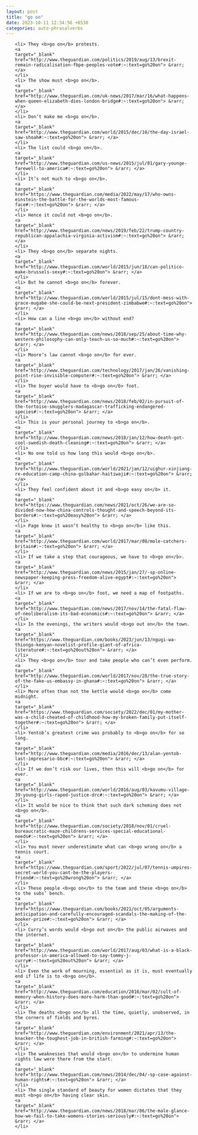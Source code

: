 ```yaml
---
layout: post
title: "go on"
date: 2023-10-11 12:34:56 +0530
categories: auto-phrasalverbs
---
```

<ol>

    <li> They <b>go on</b> protests.
    <a 
    target="_blank" 
    href="http://www.theguardian.com/politics/2019/aug/13/brexit-remain-radicalisation-fbpe-peoples-vote#:~:text=go%20on"> &rarr; </a>
    </li>
    <li> The show must <b>go on</b>.
    <a 
    target="_blank" 
    href="http://www.theguardian.com/uk-news/2017/mar/16/what-happens-when-queen-elizabeth-dies-london-bridge#:~:text=go%20on"> &rarr; </a>
    </li>
    <li> Don’t make me <b>go on</b>.
    <a 
    target="_blank" 
    href="http://www.theguardian.com/world/2015/dec/10/the-day-israel-saw-shoah#:~:text=go%20on"> &rarr; </a>
    </li>
    <li> The list could <b>go on</b>.
    <a 
    target="_blank" 
    href="http://www.theguardian.com/us-news/2015/jul/01/gary-younge-farewell-to-america#:~:text=go%20on"> &rarr; </a>
    </li>
    <li> It’s not much to <b>go on</b>.
    <a 
    target="_blank" 
    href="https://www.theguardian.com/media/2022/may/17/who-owns-einstein-the-battle-for-the-worlds-most-famous-face#:~:text=go%20on"> &rarr; </a>
    </li>
    <li> Hence it could not <b>go on</b>.
    <a 
    target="_blank" 
    href="http://www.theguardian.com/news/2019/feb/22/trump-country-republican-appalachia-virginia-activism#:~:text=go%20on"> &rarr; </a>
    </li>
    <li> They <b>go on</b> separate nights.
    <a 
    target="_blank" 
    href="http://www.theguardian.com/world/2015/jun/18/can-politico-make-brussels-sexy#:~:text=go%20on"> &rarr; </a>
    </li>
    <li> But he cannot <b>go on</b> forever.
    <a 
    target="_blank" 
    href="http://www.theguardian.com/world/2015/jul/15/dont-mess-with-grace-mugabe-she-could-be-next-president-zimbabwe#:~:text=go%20on"> &rarr; </a>
    </li>
    <li> How can a line <b>go on</b> without end?
    <a 
    target="_blank" 
    href="http://www.theguardian.com/news/2018/sep/25/about-time-why-western-philosophy-can-only-teach-us-so-much#:~:text=go%20on"> &rarr; </a>
    </li>
    <li> Moore’s law cannot <b>go on</b> for ever.
    <a 
    target="_blank" 
    href="http://www.theguardian.com/technology/2017/jan/26/vanishing-point-rise-invisible-computer#:~:text=go%20on"> &rarr; </a>
    </li>
    <li> The buyer would have to <b>go on</b> foot.
    <a 
    target="_blank" 
    href="http://www.theguardian.com/news/2018/feb/02/in-pursuit-of-the-tortoise-smugglers-madagascar-trafficking-endangered-species#:~:text=go%20on"> &rarr; </a>
    </li>
    <li> This is your personal journey to <b>go on</b>.
    <a 
    target="_blank" 
    href="http://www.theguardian.com/news/2018/jan/12/how-death-got-cool-swedish-death-cleaning#:~:text=go%20on"> &rarr; </a>
    </li>
    <li> No one told us how long this would <b>go on</b>.
    <a 
    target="_blank" 
    href="http://www.theguardian.com/world/2021/jan/12/uighur-xinjiang-re-education-camp-china-gulbahar-haitiwaji#:~:text=go%20on"> &rarr; </a>
    </li>
    <li> They feel confident about it and <b>go easy on</b> it.
    <a 
    target="_blank" 
    href="https://www.theguardian.com/news/2021/oct/26/we-are-so-divided-now-how-china-controls-thought-and-speech-beyond-its-borders#:~:text=go%20easy%20on"> &rarr; </a>
    </li>
    <li> Page knew it wasn’t healthy to <b>go on</b> like this.
    <a 
    target="_blank" 
    href="http://www.theguardian.com/world/2017/mar/08/mole-catchers-britain#:~:text=go%20on"> &rarr; </a>
    </li>
    <li> If we take a step that courageous, we have to <b>go on</b>.
    <a 
    target="_blank" 
    href="http://www.theguardian.com/news/2015/jan/27/-sp-online-newspaper-keeping-press-freedom-alive-egypt#:~:text=go%20on"> &rarr; </a>
    </li>
    <li> If we are to <b>go on</b> foot, we need a map of footpaths.
    <a 
    target="_blank" 
    href="http://www.theguardian.com/news/2017/nov/14/the-fatal-flaw-of-neoliberalism-its-bad-economics#:~:text=go%20on"> &rarr; </a>
    </li>
    <li> In the evenings, the writers would <b>go out on</b> the town.
    <a 
    target="_blank" 
    href="https://www.theguardian.com/books/2023/jun/13/ngugi-wa-thiongo-kenyan-novelist-profile-giant-of-africa-literature#:~:text=go%20out%20on"> &rarr; </a>
    </li>
    <li> They <b>go on</b> tour and take people who can’t even perform.
    <a 
    target="_blank" 
    href="http://www.theguardian.com/world/2017/nov/28/the-true-story-of-the-fake-us-embassy-in-ghana#:~:text=go%20on"> &rarr; </a>
    </li>
    <li> More often than not the kettle would <b>go on</b> come midnight.
    <a 
    target="_blank" 
    href="https://www.theguardian.com/society/2022/dec/01/my-mother-was-a-child-cheated-of-childhood-how-my-broken-family-put-itself-together#:~:text=go%20on"> &rarr; </a>
    </li>
    <li> Yentob’s greatest crime was probably to <b>go on</b> for so long.
    <a 
    target="_blank" 
    href="http://www.theguardian.com/media/2016/dec/13/alan-yentob-last-impresario-bbc#:~:text=go%20on"> &rarr; </a>
    </li>
    <li> If we don’t risk our lives, then this will <b>go on</b> for ever.
    <a 
    target="_blank" 
    href="http://www.theguardian.com/world/2016/aug/03/kavumu-village-39-young-girls-raped-justice-drc#:~:text=go%20on"> &rarr; </a>
    </li>
    <li> It would be nice to think that such dark scheming does not <b>go on</b>.
    <a 
    target="_blank" 
    href="http://www.theguardian.com/society/2018/nov/01/cruel-bureaucratic-maze-childrens-services-special-educational-needs#:~:text=go%20on"> &rarr; </a>
    </li>
    <li> You must never underestimate what can <b>go wrong on</b> a tennis court.
    <a 
    target="_blank" 
    href="https://www.theguardian.com/sport/2022/jul/07/tennis-umpires-secret-world-you-cant-be-the-players-friend#:~:text=go%20wrong%20on"> &rarr; </a>
    </li>
    <li> These people <b>go on</b> to the team and these <b>go on</b> to the subs’ bench.
    <a 
    target="_blank" 
    href="https://www.theguardian.com/books/2021/oct/05/arguments-anticipation-and-carefully-encouraged-scandals-the-making-of-the-booker-prize#:~:text=go%20on"> &rarr; </a>
    </li>
    <li> Curry’s words would <b>go out on</b> the public airwaves and the internet.
    <a 
    target="_blank" 
    href="http://www.theguardian.com/world/2017/aug/03/what-is-a-black-professor-in-america-allowed-to-say-tommy-j-curry#:~:text=go%20out%20on"> &rarr; </a>
    </li>
    <li> Even the work of mourning, essential as it is, must eventually end if life is to <b>go on</b>.
    <a 
    target="_blank" 
    href="http://www.theguardian.com/education/2016/mar/02/cult-of-memory-when-history-does-more-harm-than-good#:~:text=go%20on"> &rarr; </a>
    </li>
    <li> The deaths <b>go on</b> all the time, quietly, unobserved, in the corners of fields and byres.
    <a 
    target="_blank" 
    href="http://www.theguardian.com/environment/2021/apr/13/the-knacker-the-toughest-job-in-british-farming#:~:text=go%20on"> &rarr; </a>
    </li>
    <li> The weaknesses that would <b>go on</b> to undermine human rights law were there from the start.
    <a 
    target="_blank" 
    href="http://www.theguardian.com/news/2014/dec/04/-sp-case-against-human-rights#:~:text=go%20on"> &rarr; </a>
    </li>
    <li> The single standard of beauty for women dictates that they must <b>go on</b> having clear skin.
    <a 
    target="_blank" 
    href="http://www.theguardian.com/news/2018/mar/06/the-male-glance-how-we-fail-to-take-womens-stories-seriously#:~:text=go%20on"> &rarr; </a>
    </li>